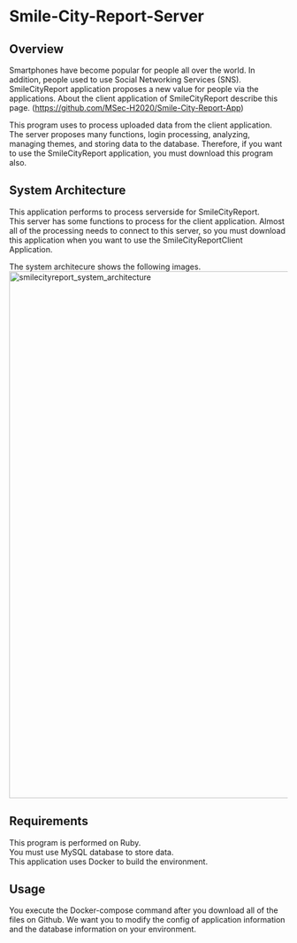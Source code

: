 # Smile-City-Report-Server
## Overview
Smartphones have become popular for people all over the world.
In addition, people used to use Social Networking Services (SNS).  
SmileCityReport application proposes a new value for people via the applications.
About the client application of SmileCityReport describe this page. (https://github.com/MSec-H2020/Smile-City-Report-App)  

This program uses to process uploaded data from the client application.
The server proposes many functions, login processing, analyzing, managing themes, and storing data to the database.
Therefore, if you want to use the SmileCityReport application, you must download this program also.

## System Architecture
This application performs to process serverside for SmileCityReport.  
This server has some functions to process for the client application.
Almost all of the processing needs to connect to this server, so you must download this application when you want to use the SmileCityReportClient Application.

The system architecure shows the following images.
<img width="952" alt="smilecityreport_system_architecture" src="https://user-images.githubusercontent.com/13267712/140934439-f682a6d7-aee3-4ed1-998c-fb93462e7b43.png">

## Requirements
This program is performed on Ruby.  
You must use MySQL database to store data.  
This application uses Docker to build the environment.

## Usage
You execute the Docker-compose command after you download all of the files on Github.
We want you to modify the config of application information and the database information on your environment.
